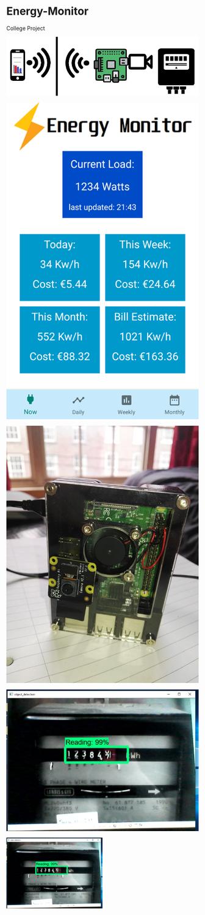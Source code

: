 # Energy-Monitor
College Project

![System Overview](pics/architecture.jpg)

![Android App](pics/app.png)

![Device](pics/device.jpg)

![Reading](pics/reading.JPG)

<img src="pics/reading.JPG" width=50% height=50%>
